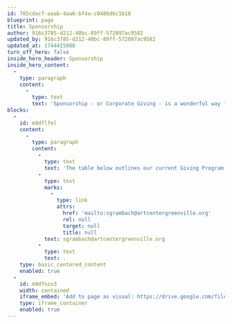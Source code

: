 ```yaml
---
id: 785cdacf-aaab-4aa6-bf4a-c0486d6c1b18
blueprint: page
title: Sponsorship
author: 916c3785-d212-40bc-89ff-572097ac9582
updated_by: 916c3785-d212-40bc-89ff-572097ac9582
updated_at: 1744415088
turn_off_hero: false
inside_hero_header: Sponsorship
inside_hero_content:
  -
    type: paragraph
    content:
      -
        type: text
        text: 'Sponsorship - or Corporate Giving - is a wonderful way for our partners (individuals and businesses) to support our General Operating activities. In exchange, GCCA offers marketing and communications exposure through our media channels (social, enewsletter, and website), as well as onsite presence at our ongoing events, including tickets to attend.'
blocks:
  -
    id: m9dflfel
    content:
      -
        type: paragraph
        content:
          -
            type: text
            text: 'The table below outlines our current Giving Program. Support like this is vital for GCCA to accomplish its mission. Let’s have a conversation about the right level of support. Please contact Sara Grambach, Development Director, at '
          -
            type: text
            marks:
              -
                type: link
                attrs:
                  href: 'mailto:sgrambach@artcentergreenville.org'
                  rel: null
                  target: null
                  title: null
            text: sgrambach@artcentergreenville.org
          -
            type: text
            text: .
    type: basic_centered_content
    enabled: true
  -
    id: m9dfnzx3
    width: contained
    iframe_embed: 'Add to page as visual: https://drive.google.com/file/d/1YNa2N5m00SzGsXHx6F1bOzwPCfVx05m4/view?usp=drive_link'
    type: iframe_container
    enabled: true
---
```

